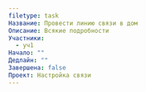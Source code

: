 ```yaml
---
filetype: task
Название: Провести линию связи в дом
Описание: Всякие подробности
Участники:
  - уч1
Начало: ""
Дедлайн: ""
Завершена: false
Проект: Настройка связи
---
```

